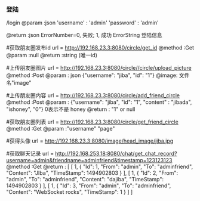 ### 登陆
/login
@param :json
'username' : 'admin'
'password' : 'admin'

@return :json
ErrorNumber=0, 失败; 1, 成功
ErrorString  登陆信息

#获取朋友圈发布id
url = http://192.168.23.3:8080/circle/get_id
@method :Get
@param :null
@return :string (唯一id)

#上传朋友圈图片
url = http://192.168.23.3:8080/circle//circle/upload_picture
@method :Post
@param : json
{"username": "jiba", "id": "1"}
@image: 文件名"image"

#上传朋友圈内容
url = http://192.168.23.3:8080/circle/add_friend_circle
@method :Post
@param :
{"username": "jiba", "id": "1", "content" : "jibada", "ishoney", "0"}  0表示不是 honey
@return : "1" or null

#获取朋友圈列表
url = http://192.168.23.3:8080/circle/get_friend_circle
@method :Get
@param :"username"  "page"


#获得头像
url = http://192.168.23.3:8080/image/head_image/jiba.jpg

#获取聊天记录
url = http://192.168.253.18:8080/chat/get_chat_record?username=admin&friendname=adminfriend&timestamp=123123123
@method :Get
@return :
[
  [
    1,
    {
      "Id": 1,
      "From": "admin",
      "To": "adminfriend",
      "Content": "JIba",
      "TimeStamp": 1494902803
    }
  ],
  [
    1,
    {
      "Id": 2,
      "From": "admin",
      "To": "adminfriend",
      "Content": "dajiba",
      "TimeStamp": 1494902803
    }
  ],
  [
    1,
    {
      "Id": 3,
      "From": "admin",
      "To": "adminfriend",
      "Content": "WebSocket rocks",
      "TimeStamp": 1
    }
  ]
]
